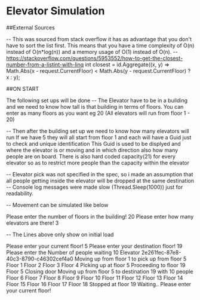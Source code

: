 # Elevator Simulation

##External Sources

 -- This was sourced from stack overflow it has as advantage that you don't have to sort the list first. 
	This means that you have a time complexity of O(n) instead of O(n*log(n)) and a memory usage of O(1) instead of O(n).
 -- https://stackoverflow.com/questions/5953552/how-to-get-the-closest-number-from-a-listint-with-linq
    int closest = id.Aggregate((x, y) => Math.Abs(x - request.CurrentFloor) < Math.Abs(y - request.CurrentFloor) ? x : y);

##ON START

The following set ups will be done
--  The Elevator have to be in a building and we need to know how tall is that building in terms of floors.
	You can enter as many floors as you want eg 20 (All elevators will run from floor 1 - 20)
	
--  Then after the building set up we need to know how many elevators will run 
	If we have 5 they will all start from floor 1 and each will have a Guid just to check and unique identification
	This Guid is used to be displyed and where the elevator is or moving and in which direction also how many people are on board.
	There is also hard coded capacity(21) for every elevator so as to restrict more people than the capacity within the elevator

--	Elevator pick was not specified in the spec, so i made an assumption that all people getting inside the elevator will be dropped at the same destination
--	Console log messages were made slow (Thread.Sleep(1000)) just for readability.

--	Movement can be simulated like below


Please enter the number of floors in the building!
20
Please enter how many elevators are there!
3

-- The Lines above only show on initial load

Please enter your current floor!
5
Please enter your destination floor!
19
Please enter the Number of people waiting
10
Elevator 2e261fec-87e8-40c3-8790-c46302cef4a0 Moving up from floor 1 to pick up from floor 5
Floor 1
Floor 2
Floor 3
Floor 4
Picking up at floor 5 Proceeding to floor 19
Floor 5
Closing door Moving up from floor 5 to destination 19  with 10 people
Floor 6
Floor 7
Floor 8
Floor 9
Floor 10
Floor 11
Floor 12
Floor 13
Floor 14
Floor 15
Floor 16
Floor 17
Floor 18
Stopped at floor 19
Waiting..
Please enter your current floor!